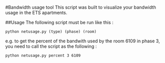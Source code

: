 #Bandwidth usage tool
This script was built to visualize your bandwidth usage in the ETS apartments.

##Usage
The following script must be run like this :

	python netusage.py (type) (phase) (room)
	
e.g. to get the percent of the bandwith used by the room 6109 in phase 3, you need to call
the script as the following : 

	python netusage.py percent 3 6109